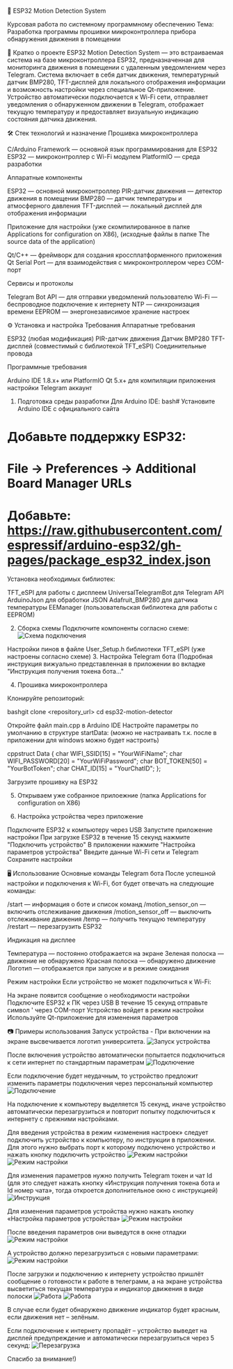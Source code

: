 🚨 ESP32 Motion Detection System

Курсовая работа по системному программному обеспечению
Тема: Разработка программы прошивки микроконтроллера прибора обнаружения движения в помещении


📝 Кратко о проекте
ESP32 Motion Detection System — это встраиваемая система на базе микроконтроллера ESP32, предназначенная для мониторинга движения в помещении с удаленным уведомлением через Telegram. Система включает в себя датчик движения, температурный датчик BMP280, TFT-дисплей для локального отображения информации и возможность настройки через специальное Qt-приложение.
Устройство автоматически подключается к Wi-Fi сети, отправляет уведомления о обнаруженном движении в Telegram, отображает текущую температуру и предоставляет визуальную индикацию состояния датчика движения.

🛠 Стек технологий и назначение
Прошивка микроконтроллера

C/Arduino Framework — основной язык программирования для ESP32
ESP32 — микроконтроллер с Wi-Fi модулем
PlatformIO — среда разработки

Аппаратные компоненты

ESP32 — основной микроконтроллер
PIR-датчик движения — детектор движения в помещении
BMP280 — датчик температуры и атмосферного давления
TFT-дисплей — локальный дисплей для отображения информации

Приложение для настройки (уже скомпилированное в папке Applications for configuration on X86), (исходные файлы в папке The source data of the application)

Qt/C++ — фреймворк для создания кроссплатформенного приложения
Qt Serial Port — для взаимодействия с микроконтроллером через COM-порт

Сервисы и протоколы

Telegram Bot API — для отправки уведомлений пользователю
Wi-Fi — беспроводное подключение к интернету
NTP — синхронизация времени
EEPROM — энергонезависимое хранение настроек


⚙ Установка и настройка
Требования
Аппаратные требования

ESP32 (любая модификация)
PIR-датчик движения
Датчик BMP280
TFT-дисплей (совместимый с библиотекой TFT_eSPI)
Соединительные провода

Программные требования

Arduino IDE 1.8.x+ или PlatformIO
Qt 5.x+ для компиляции приложения настройки
Telegram аккаунт

1. Подготовка среды разработки
Для Arduino IDE:
bash# Установите Arduino IDE с официального сайта
# Добавьте поддержку ESP32:
# File -> Preferences -> Additional Board Manager URLs
# Добавьте: https://raw.githubusercontent.com/espressif/arduino-esp32/gh-pages/package_esp32_index.json
Установка необходимых библиотек:

TFT_eSPI для работы с дисплеем
UniversalTelegramBot для Telegram API
ArduinoJson для обработки JSON
Adafruit_BMP280 для датчика температуры
EEManager (пользовательская библиотека для работы с EEPROM)

2. Сборка схемы
Подключите компоненты согласно схеме:
![Схема подключения](docs/images/scheme.png)

Настройки пинов в файле User_Setup.h библиотеки TFT_eSPI (уже настроены согласно схеме)
3. Настройка Telegram бота (Подробная инструкция вижуально представленная в приложении во вкладке "Инструкция получения токена бота..."

4. Прошивка микроконтроллера

Клонируйте репозиторий:

bashgit clone <repository_url>
cd esp32-motion-detector

Откройте файл main.cpp в Arduino IDE
Настройте параметры по умолчанию в структуре startData: (можно не настраивать т.к. после в приложении для windows можно будет настроить)

cppstruct Data {
    char WIFI_SSID[15] = "YourWiFiName";
    char WIFI_PASSWORD[20] = "YourWiFiPassword";
    char BOT_TOKEN[50] = "YourBotToken";
    char CHAT_ID[15] = "YourChatID";
};

Загрузите прошивку на ESP32

5. Открываем уже собранное прилоежние (папка Applications for configuration on X86)

6. Настройка устройства через приложение

Подключите ESP32 к компьютеру через USB
Запустите приложение настройки
При загрузке ESP32 в течение 15 секунд нажмите "Подключить устройство"
В приложении нажмите "Настройка параметров устройства"
Введите данные Wi-Fi сети и Telegram
Сохраните настройки


🖥 Использование
Основные команды Telegram бота
После успешной настройки и подключения к Wi-Fi, бот будет отвечать на следующие команды:

/start — информация о боте и список команд
/motion_sensor_on — включить отслеживание движения
/motion_sensor_off — выключить отслеживание движения
/temp — получить текущую температуру
/restart — перезагрузить ESP32

Индикация на дисплее

Температура — постоянно отображается на экране
Зеленая полоска — движение не обнаружено
Красная полоска — обнаружено движение
Логотип — отображается при запуске и в режиме ожидания

Режим настройки
Если устройство не может подключиться к Wi-Fi:

На экране появится сообщение о необходимости настройки
Подключите ESP32 к ПК через USB
В течение 15 секунд отправьте символ ' через COM-порт
Устройство войдет в режим настройки
Используйте Qt-приложение для изменения параметров


📷 Примеры использования
Запуск устройства - При включении на экране высвечивается логотип университета. 
![Запуск устройства](docs/images/start.png)

После включения устройство автоматически попытается подключиться к сети интернет по стандартным параметрам
![Подключение](docs/images/connect.png)

Если подключение будет неудачным, то устройство предложит изменить параметры подключения через персональный компьютер 
![Подключение](docs/images/err_connect.png)

На подключение к компьютеру выделяется 15 секунд, иначе устройство автоматически перезагрузиться и повторит попытку подключиться к интернету с прежними настройками. 

Для введения устройства в режим «изменения настроек» следует подключить устройство к компьютеру, по инструкции в приложении. Для этого нужно выбрать порт к которому подключено устройство и нажать кнопку подключить устройство
![Режим настройки](docs/images/setting_mode.png)
![Режим настройки](docs/images/setting_mode2.png)

Для изменения параметров нужно получить Telegram токен и чат Id
(для это следует нажать кнопку «Инструкция получения токена бота и Id номер чата», тогда откроется дополнительное окно с инструкцией)
![Инструкция](docs/images/tele.png)

Для изменения параметров устройства нужно нажать кнопку «Настройка параметров устройства»
![Режим настройки](docs/images/setting_mode3.png)

После введения параметров они выведутся в окне отладки 
![Режим настройки](docs/images/setting_mode4.png)

А устройство должно перезагрузиться с новыми параметрами:
![Режим настройки](docs/images/reboot.png)

После загрузки и подключению к интернету устройство пришлёт сообщение о готовности к работе в телеграмм, а на экране устройства высветиться текущая температура и индикатор движения в виде полоски 
![Работа](docs/images/work.png)
![Работа](docs/images/work2.png)

В случае если будет обнаружено движение индикатор будет красным, если движения нет – зелёным.

Если подключение к интернету пропадёт – устройство выведет на дисплей предупреждение и автоматически перезагрузиться через 5 секунд:
![Перезагрузка](docs/images/reboot2.png)

Спасибо за внимание!)
